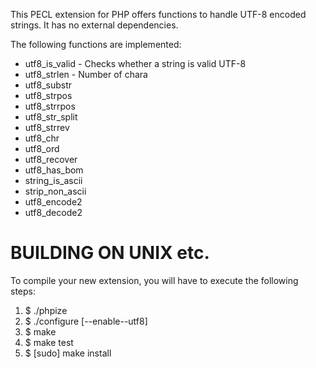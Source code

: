 This PECL extension for PHP offers functions to handle UTF-8 encoded strings. It has no external dependencies.

The following functions are implemented:

* utf8_is_valid - Checks whether a string is valid UTF-8
* utf8_strlen - Number of chara
* utf8_substr
* utf8_strpos
* utf8_strrpos
* utf8_str_split
* utf8_strrev
* utf8_chr
* utf8_ord
* utf8_recover
* utf8_has_bom
* string_is_ascii
* strip_non_ascii
* utf8_encode2
* utf8_decode2

BUILDING ON UNIX etc.
=====================

To compile your new extension, you will have to execute the following steps:

1.  $ ./phpize
2.  $ ./configure [--enable--utf8]
3.  $ make
4.  $ make test
5.  $ [sudo] make install
